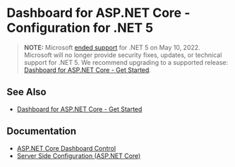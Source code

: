 # Dashboard for ASP.NET Core - Configuration for .NET 5

> **NOTE:** Microsoft [ended support](https://dotnet.microsoft.com/en-us/platform/support/policy/dotnet-core) for .NET 5 on May 10, 2022. Microsoft will no longer provide security fixes, updates, or technical support for .NET 5. We recommend upgrading to a supported release: [Dashboard for ASP.NET Core - Get Started](https://github.com/DevExpress-Examples/asp-net-core-dashboard-get-started).

## See Also

- [Dashboard for ASP.NET Core - Get Started](https://github.com/DevExpress-Examples/asp-net-core-dashboard-get-started)

## Documentation

- [ASP.NET Core Dashboard Control](https://docs.devexpress.com/Dashboard/115163/web-dashboard/aspnet-core-dashboard-control)
- [Server Side Configuration (ASP.NET Core)](https://docs.devexpress.com/Dashboard/119500/web-dashboard/dashboard-backend/server-side-configuration-aspnet-core)

